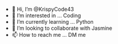 - 👋 Hi, I’m @KrispyCode43
- 👀 I’m interested in ... Coding
- 🌱 I’m currently learning ... Python
- 💞️ I’m looking to collaborate with Jasmine
- 📫 How to reach me ... DM me

<!---
KrispyCode43/KrispyCode43 is a ✨ special ✨ repository because its `README.md` (this file) appears on your GitHub profile.
You can click the Preview link to take a look at your changes.
--->
